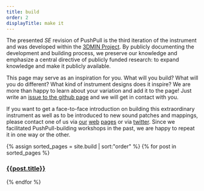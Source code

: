 ```yaml
---
title: build
order: 2
displayTitle: make it
---
```


The presented *SE* revision of PushPull is the third iteration of the instrument and was developed within the [3DMIN Project](http://3DMIN.org). By publicly documenting the development and building process, we preserve our knowledge and emphasize a central directive of publicly funded research: to expand knowledge and make it publicly available.

This page may serve as an inspiration for you. What will you build? What will you do different? What kind of instrument designs does it inspire?
We are more than happy to learn about your variation and add it to the page! Just write an [issue to the github page](https://github.com/3DMIN/3DMIN.github.io/issues/new) and we will get in contact with you. 

If you want to get a face-to-face introduction on building this extraordinary instrument as well as to be introduced to new sound patches and mappings, please contact one of us via [our](http://ameliehinrichsen.de) [web](http://himalo.de) [pages](http://tai-studio.org#contact) or via [twitter](https://twitter.com/3dminBerlin). Since we facilitated PushPull-building workshops in the past, we are happy to repeat it in one way or the other.


<div class="feats">
{% assign sorted_pages = site.build | sort:"order" %}
{% for post in sorted_pages %}
<article>
    <a href="{{post.url}}">
        <article class="bellow">
            <div class="circle" style="background: url('../images/{{ post.title | slugify }}/a_teaser.jpg') no-repeat center center;"></div>
            <h1>{{post.title}}</h1>
        </article>  
    </a>
</article>
{% endfor %}
</div>